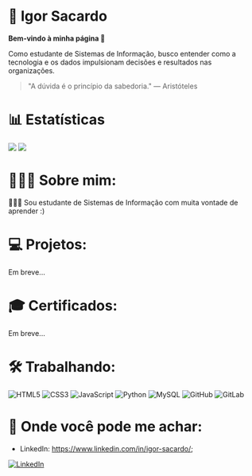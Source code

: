 # 👀 Igor Sacardo

**Bem-vindo à minha página 👋**

Como estudante de Sistemas de Informação, busco entender como a tecnologia e os dados impulsionam decisões e resultados nas organizações.

> "A dúvida é o princípio da sabedoria." — Aristóteles

# 📊 Estatísticas
<img src="https://github-readme-streak-stats.herokuapp.com/?user=IgorSacardo&theme=dark&count_private=true&bg_color=0d1116&title_color=ce09ec&text_color=a4aacb"> <img src="https://github-readme-stats.vercel.app/api/top-langs/?username=IgorSacardo&layout=compact&theme=dark">

# 🙋🏻‍♂️ Sobre mim:
<div>
👨🏻‍🎓 Sou estudante de Sistemas de Informação com muita vontade de aprender :)
</div>

# 💻 Projetos:
<div>
Em breve...
</div>

# 🎓 Certificados:
<div>
Em breve...
</div>

# 🛠️ Trabalhando:

![HTML5](https://img.shields.io/badge/HTML5-E34F26?style=for-the-badge&logo=html5&logoColor=white)
![CSS3](https://img.shields.io/badge/CSS3-1572B6?style=for-the-badge&logo=css3&logoColor=white)
![JavaScript](https://img.shields.io/badge/JavaScript-F7DF1E?style=for-the-badge&logo=javascript&logoColor=black)
![Python](https://img.shields.io/badge/Python-3776AB?style=for-the-badge&logo=python&logoColor=white)
![MySQL](https://img.shields.io/badge/MySQL-00000F?style=for-the-badge&logo=mysql&logoColor=white)
![GitHub](https://img.shields.io/badge/GitHub-100000?style=for-the-badge&logo=github&logoColor=white)
![GitLab](https://img.shields.io/badge/GitLab-330F63?style=for-the-badge&logo=gitlab&logoColor=white)

# 💛 Onde você pode me achar:

- LinkedIn: <a target="_blank" href="https://www.linkedin.com/in/igor-sacardo/">https://www.linkedin.com/in/igor-sacardo/</a>;

[![LinkedIn](https://img.shields.io/badge/-LinkedIn-0A66C2?style=for-the-badge&logo=linkedin&logoColor=white)](https://www.linkedin.com/in/igor-sacardo/)

<!--
- 👋 Hi, I’m @IgorSacardo
- 👀 I’m interested in ...
- 🌱 I’m currently learning ...
- 💞️ I’m looking to collaborate on ...
- 📫 How to reach me ...
- 😄 Pronouns: ...
- ⚡ Fun fact: ...
-->

